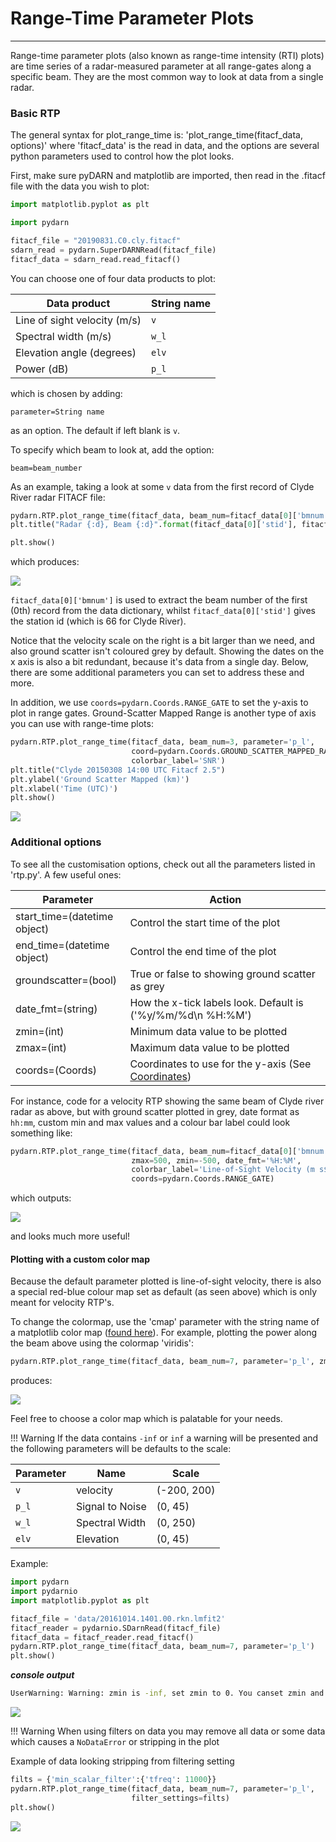 <!--Copyright (C) SuperDARN Canada, University of Saskatchewan 
Author(s): Marina Schmidt 
Modifications:
2020-12-01 Carley Martin updated documentation

Disclaimer:
pyDARN is under the LGPL v3 license found in the root directory LICENSE.md 
Everyone is permitted to copy and distribute verbatim copies of this license 
document, but changing it is not allowed.

This version of the GNU Lesser General Public License incorporates the terms
and conditions of version 3 of the GNU General Public License, supplemented by
the additional permissions listed below.
-->

# Range-Time Parameter Plots 
---

Range-time parameter plots (also known as range-time intensity (RTI) plots) are time series of a radar-measured parameter at all range-gates along a specific beam. They are the most common way to look at data from a single radar. 

### Basic RTP
The general syntax for plot_range_time is:
'plot_range_time(fitacf_data, options)'
where 'fitacf_data' is the read in data, and the options are several python parameters used to control how the plot looks.

First, make sure pyDARN and matplotlib are imported, then read in the .fitacf file with the data you wish to plot:
```python
import matplotlib.pyplot as plt

import pydarn

fitacf_file = "20190831.C0.cly.fitacf"
sdarn_read = pydarn.SuperDARNRead(fitacf_file)
fitacf_data = sdarn_read.read_fitacf()

```

You can choose one of four data products to plot:

| Data product                | String name |
|-----------------------------|-------------|
| Line of sight velocity (m/s)| `v`         |
| Spectral width (m/s)        | `w_l`       |
| Elevation angle (degrees)   | `elv`       |
| Power (dB)                  | `p_l`       |

which is chosen by adding: 

`parameter=String name` 

as an option. The default if left blank is `v`.

To specify which beam to look at, add the option:

`beam=beam_number`

As an example, taking a look at some `v` data from the first record of Clyde River radar FITACF file:
```python
pydarn.RTP.plot_range_time(fitacf_data, beam_num=fitacf_data[0]['bmnum'], coords=pydarn.Coords.RANGE_GATE)
plt.title("Radar {:d}, Beam {:d}".format(fitacf_data[0]['stid'], fitacf_data[0]['bmnum']))  

plt.show()
```
which produces:

![](../imgs/rtp_cly1.png)

`fitacf_data[0]['bmnum']` is used to extract the beam number of the first (0th) record from the data dictionary, whilst `fitacf_data[0]['stid']` gives the station id (which is 66 for Clyde River).

Notice that the velocity scale on the right is a bit larger than we need, and also ground scatter isn't coloured grey by default. Showing the dates on the x axis is also a bit redundant, because it's data from a single day. Below, there are some additional parameters you can set to address these and more.

In addition, we use `coords=pydarn.Coords.RANGE_GATE` to set the y-axis to plot in range gates. 
Ground-Scatter Mapped Range is another type of axis you can use with range-time plots:

```python
pydarn.RTP.plot_range_time(fitacf_data, beam_num=3, parameter='p_l',
                           coord=pydarn.Coords.GROUND_SCATTER_MAPPED_RANGE,
                           colorbar_label='SNR')
plt.title("Clyde 20150308 14:00 UTC Fitacf 2.5")
plt.ylabel('Ground Scatter Mapped (km)')
plt.xlabel('Time (UTC)')
plt.show()
```

![](../imgs/rtp_1.png)


### Additional options
To see all the customisation options, check out all the parameters listed in 'rtp.py'. A few useful ones:

| Parameter                    | Action                                                      |
|------------------------------|-------------------------------------------------------------|
| start_time=(datetime object) | Control the start time of the plot                          |
| end_time=(datetime object)   | Control the end time of the plot                            |
| groundscatter=(bool)         | True or false to showing ground scatter as grey             |
| date_fmt=(string)            | How the x-tick labels look. Default is ('%y/%m/%d\n %H:%M') |
| zmin=(int)                   | Minimum data value to be plotted                            |
| zmax=(int)                   | Maximum data value to be plotted                            |
| coords=(Coords)              | Coordinates to use for the y-axis (See [Coordinates](coordinates.md)) | 

For instance, code for a velocity RTP showing the same beam of Clyde river radar as above, but with ground scatter plotted in grey, date format as `hh:mm`, custom min and max values and a colour bar label could look something like:
```python
pydarn.RTP.plot_range_time(fitacf_data, beam_num=fitacf_data[0]['bmnum'], groundscatter=True,
                           zmax=500, zmin=-500, date_fmt='%H:%M',
                           colorbar_label='Line-of-Sight Velocity (m s$^{-1}$)',
                           coords=pydarn.Coords.RANGE_GATE)
```
which outputs:

![](../imgs/rtp_cly2.png) 

and looks much more useful!

#### Plotting with a custom color map
Because the default parameter plotted is line-of-sight velocity, there is also a special red-blue colour map set as default (as seen above) which is only meant for velocity RTP's. 

To change the colormap, use the 'cmap' parameter with the string name of a matplotlib color map ([found here](https://matplotlib.org/tutorials/colors/colormaps.html)). For example, plotting the power along the beam above using the colormap 'viridis':
```python
pydarn.RTP.plot_range_time(fitacf_data, beam_num=7, parameter='p_l', zmax=50, zmin=0, date_fmt='%H%M', colorbar_label='Power (dB)', coords=pydarn.Coords.RANGE_GATE, cmap='viridis')
```
produces:

![](../imgs/rtp_cly3.png)

Feel free to choose a color map which is palatable for your needs.

!!! Warning
    If the data contains `-inf` or `inf` a warning will be presented and the following parameters will be defaults to the scale:

| Parameter | Name            | Scale       |
| --------- | --------------- | ----------- |
| `v`       | velocity        | (-200, 200) |
| `p_l`     | Signal to Noise | (0, 45)     |
| `w_l`     | Spectral Width  | (0, 250)    |
| `elv`     | Elevation       | (0, 45)     |

Example:

```python
import pydarn
import pydarnio
import matplotlib.pyplot as plt 

fitacf_file = 'data/20161014.1401.00.rkn.lmfit2'
fitacf_reader = pydarnio.SDarnRead(fitacf_file)
fitacf_data = fitacf_reader.read_fitacf()
pydarn.RTP.plot_range_time(fitacf_data, beam_num=7, parameter='p_l')
plt.show()
```

***console output***

```bash
UserWarning: Warning: zmin is -inf, set zmin to 0. You canset zmin and zmax in the functions options
```

![](../imgs/rtp_rkn_lmfit2.png)

!!! Warning
    When using filters on data you may remove all data or some data which causes a `NoDataError` or stripping in the plot


Example of data looking stripping from filtering setting

```python
filts = {'min_scalar_filter':{'tfreq': 11000}}
pydarn.RTP.plot_range_time(fitacf_data, beam_num=7, parameter='p_l', 
                           filter_settings=filts)
plt.show()
```

![](../imgs/rtp_stripping.png)

